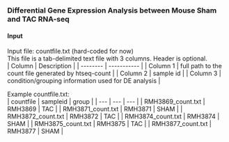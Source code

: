### Differential Gene Expression Analysis between Mouse Sham and TAC RNA-seq
  
  
#### Input  
Input file: countfile.txt (hard-coded for now)      
This file is a tab-delimited text file with 3 columns. Header is optional.    
| Column   | Description |
| -------- | ----------- |
| Column 1 | full path to the count file generated by htseq-count |
| Column 2 | sample id                                            |
| Column 3 | condition/grouping information used for DE analysis  |  
  
Example countfile.txt:  
| countfile | sampleid | group |
| --- | --- | --- |
| RMH3869_count.txt | RMH3869 | TAC |
| RMH3871_count.txt | RMH3871 | SHAM |
| RMH3872_count.txt | RMH3872 | TAC |
| RMH3874_count.txt | RMH3874 | SHAM |
| RMH3875_count.txt | RMH3875 | TAC |
| RMH3877_count.txt | RMH3877 | SHAM |

  
